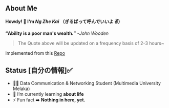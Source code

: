 ## About Me

**Howdy! 👋 I'm *Ng Zhe Kai* （ぎるばって呼んでいいよ ✌️）**

**<q>Ability is a poor man's wealth.</q>** -<em>John Wooden</em>
> The Quote above will be updated on a frequency basis of 2-3 hours~

Implemented from this [Repo](https://github.com/ngzhekai/Green-Commit-Quotes)

## Status [自分の情報]✅

- 🙍‍♂️ Data Communication & Networking Student (Multimedia University Melaka)
- 🌱 I’m currently learning **about life**
- ⚡ Fun fact :arrow_right: **Nothing in here, yet.**

